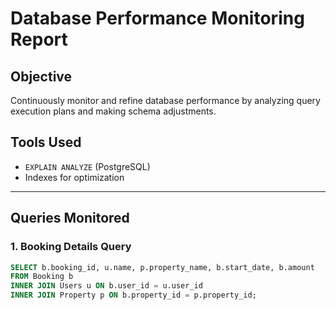 # Database Performance Monitoring Report

## Objective
Continuously monitor and refine database performance by analyzing query execution plans and making schema adjustments.

## Tools Used
- `EXPLAIN ANALYZE` (PostgreSQL)
- Indexes for optimization

---

## Queries Monitored

### 1. Booking Details Query
```sql
SELECT b.booking_id, u.name, p.property_name, b.start_date, b.amount
FROM Booking b
INNER JOIN Users u ON b.user_id = u.user_id
INNER JOIN Property p ON b.property_id = p.property_id;
